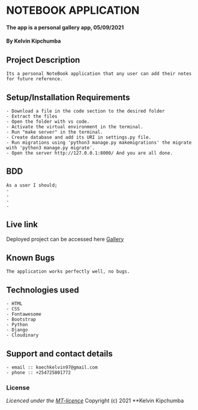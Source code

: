 # NOTEBOOK APPLICATION 
#### The app is a personal gallery app, 05/09/2021
#### **By Kelvin Kipchumba**
## Project Description
    Its a personal NoteBook application that any user can add their notes for future reference.
## Setup/Installation Requirements
    - Download a file in the code section to the desired folder
    - Extract the files
    - Open the folder with vs code.
    - Activate the virtual environment in the terminal.
    - Run "make server" in the terminal.
    - Create database and add its URI in settings.py file.
    - Run migrations using 'python3 manage.py makemigrations' the migrate with 'python3 manage.py migrate'.
    - Open the server http://127.0.0.1:8000/ And you are all done.


## BDD
    As a user I should;
    - 
    - 
    - 
    -
  
    
## Live link
Deployed project can be accessed here [Gallery](https://djangogallery.herokuapp.com/)   

## Known Bugs
    The application works perfectly well, no bugs.

## Technologies used
    - HTML
    - CSS
    - Fontawesome
    - Bootstrap
    - Python
    - Django
    - Cloudinary

## Support and contact details
    - email :: koechkelvin97@gmail.com
    - phone :: +254725801772

### License
*Licenced under the [MT-licence](https://github.com/k-koech/notebook_django/blob/master/LICENSE.md)*
Copyright (c) 2021 **Kelvin Kipchumba
